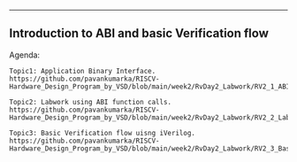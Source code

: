 -------------------------------------------------------------------------------------------------------------------
Introduction to ABI and basic Verification flow
-------------------------------------------------------------------------------------------------------------------

Agenda:

    Topic1: Application Binary Interface. https://github.com/pavankumarka/RISCV-Hardware_Design_Program_by_VSD/blob/main/week2/RvDay2_Labwork/RV2_1_ABI.md

    Topic2: Labwork using ABI function calls. https://github.com/pavankumarka/RISCV-Hardware_Design_Program_by_VSD/blob/main/week2/RvDay2_Labwork/RV2_2_Labwork_using_ABI_fn_calls.md
    
    Topic3: Basic Verification flow uisng iVerilog. https://github.com/pavankumarka/RISCV-Hardware_Design_Program_by_VSD/blob/main/week2/RvDay2_Labwork/RV2_3_Basic_verificationFlow_using_iVerilog%2Cmd
